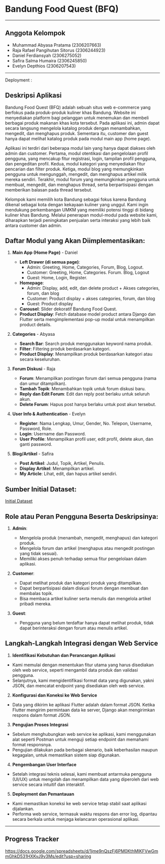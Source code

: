 
# Bandung Food Quest (BFQ)

---

## Anggota Kelompok
- Muhammad Abyasa Pratama (2306207663)
- Raja Rafael Pangihutan Sitorus (2306244923)
- Daniel Ferdiansyah (2306275052)
- Safira Salma Humaira (2306245850)
- Evelyn Depthios (2306207543)

---

Deployment : 

## Deskripsi Aplikasi
Bandung Food Quest (BFQ) adalah sebuah situs web e-commerce yang berfokus pada produk-produk kuliner khas Bandung. Website ini menyediakan platform bagi pelanggan untuk menemukan dan membeli berbagai produk makanan khas kota tersebut. Pada aplikasi ini, admin dapat secara langsung mengelola katalog produk dengan menambahkan, mengedit, dan menghapus produk. Sementara itu, customer dan guest hanya dapat melihat katalog produk pada modul main app (home page).

Aplikasi ini terdiri dari beberapa modul lain yang hanya dapat diakses oleh admin dan customer. Pertama, modul otentikasi dan pengelolaan profil pengguna, yang mencakup fitur registrasi, login, tampilan profil pengguna, dan pengeditan profil. Kedua, modul kategori yang menyediakan fitur pencarian dan filter produk. Ketiga, modul blog yang memungkinkan pengguna untuk mengunggah, mengedit, dan menghapus artikel milik mereka sendiri. Terakhir, modul forum yang memungkinkan pengguna untuk membuat, mengedit, dan menghapus thread, serta berpartisipasi dengan memberikan balasan pada thread tersebut.

Kelompok kami memilih kota Bandung sebagai fokus karena Bandung dikenal sebagai kota dengan kekayaan kuliner yang unggul. Kami ingin mendukung perkembangan UMKM yang memiliki potensi tinggi di bidang kuliner khas Bandung. Melalui penerapan modul-modul pada website kami, diharapkan terjadi peningkatan penjualan serta interaksi yang lebih baik antara customer dan admin.

## Daftar Modul yang Akan Diimplementasikan:
1. **Main App (Home Page)** - Daniel
   - **Left Drawer (di semua page)**:
        - Admin: Greeting, Home, Categories, Forum, Blog, Logout.
        - Customer: Greeting, Home, Categories. Forum. Blog, Logout
        - Guest: Home, Login, Register.
   - **Homepage**:
        - Admin: Display, add, edit, dan delete product + Akses categories, forum, dan blog
        - Customer: Product display + akses categories, forum, dan blog
        - Guest: Product display
   - **Carousel**: Slider dekoratif Bandung Food Quest.
   - **Product Display**: Fetch database model product antara Django dan Flutter serta mengimplementasi pop-up modal untuk menampilkan product details.

2. **Categories** - Abyasa
   - **Search Bar**: Search produk menggunakan keyword nama produk.
   - **Filter**: Filtering produk berdasarkan kategori.
   - **Product Display**: Menampilkan produk berdasarkan kategori atau secara keseluruhan.

3. **Forum Diskusi** - Raja
   - **Forum**: Menampilkan postingan forum dari semua pengguna (nama dan umur ditampilkan).
   - **Tambah Topik**: Menambahkan topik untuk forum diskusi baru.
   - **Reply dan Edit Forum**: Edit dan reply post berlaku untuk seluruh akun.
   - **Delete Forum**: Hapus post hanya berlaku untuk post akun tersebut.

4. **User Info & Authentication** - Evelyn
   - **Register**: Nama Lengkap, Umur, Gender, No. Telepon, Username, Password, Role.
   - **Login**: Username dan Password.
   - **User Profile**: Menampilkan profil user, edit profil, delete akun, dan ganti password.

5. **Blog/Artikel** - Safira
   - **Post Artikel**: Judul, Topik, Artikel, Penulis.
   - **Display Artikel**: Menampilkan artikel.
   - **My Article**: Lihat, edit, dan hapus artikel sendiri.

## Sumber Initial Dataset:
[Initial Dataset](https://docs.google.com/spreadsheets/d/17DGOKHDmYB2t5OF1HMo6wjNFQnZkCA3M83gFQPy6X2A/edit?gid=0#gid=0)

## Role atau Peran Pengguna Beserta Deskripsinya:
1. **Admin**:
   - Mengelola produk (menambah, mengedit, menghapus) dan kategori produk.
   - Mengelola forum dan artikel (menghapus atau mengedit postingan yang tidak sesuai).
   - Memiliki akses penuh terhadap semua fitur pengelolaan dalam aplikasi.

2. **Customer**:
   - Dapat melihat produk dan kategori produk yang ditampilkan.
   - Dapat berpartisipasi dalam diskusi forum dengan membuat dan membalas topik.
   - Bisa membaca artikel kuliner serta menulis dan mengelola artikel pribadi mereka.

3. **Guest**:
   - Pengguna yang belum terdaftar hanya dapat melihat produk, tidak dapat berinteraksi dengan forum atau menulis artikel.
  
## Langkah-Langkah Integrasi dengan Web Service
1. **Identifikasi Kebutuhan dan Perancangan Aplikasi**
- Kami memulai dengan menentukan fitur utama yang harus disediakan oleh web service, seperti mengambil data produk dan validasi pengguna.
- Selanjutnya, kami mengidentifikasi format data yang digunakan, yakni JSON, dan mencatat endpoint yang disediakan oleh web service.

2. **Konfigurasi dan Koneksi ke Web Service**
- Data yang dikirim ke aplikasi Flutter adalah dalam format JSON. Ketika Flutter mengirim permintaan data ke server, Django akan mengirimkan respons dalam format JSON.

3. **Pengujian Proses Integrasi**
- Sebelum menghubungkan web service ke aplikasi, kami menggunakan alat seperti Postman untuk menguji setiap endpoint dan memahami format responsnya.
- Pengujian dilakukan pada berbagai skenario, baik keberhasilan maupun kegagalan, untuk memastikan sistem siap digunakan.

4. **Pengembangan User Interface**
- Setelah integrasi teknis selesai, kami membuat antarmuka pengguna (UI/UX) untuk mengolah dan menampilkan data yang diperoleh dari web service secara intuitif dan interaktif.

5. **Deployment dan Pemantauan**
- Kami memastikan koneksi ke web service tetap stabil saat aplikasi dijalankan.
- Performa web service, termasuk waktu respons dan error log, dipantau secara berkala untuk menjaga kelancaran operasional aplikasi.

---

## Progress Tracker
https://docs.google.com/spreadsheets/d/1jme9nQszFj6PM0KthMlKFVwGmmGhkD531HXKvJ9v3Ms/edit?usp=sharing
